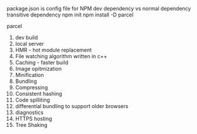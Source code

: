 package.json is config file for NPM
dev dependency vs normal dependency
transitive dependency
npm init
npm install -D parcel

parcel 
1. dev build
2. local server
3. HMR - hot module replacement
4. File watching algorithm written in c++
5. Caching - faster build
6. Image opitmization
7. Minification
8. Bundling
9. Compressing
10. Consistent hashing
11. Code spilliting
12. differential bundling to support older browsers
13. diagnostics
14. HTTPS hosting
15. Tree Shaking